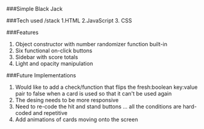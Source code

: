 ###Simple Black Jack

###Tech used /stack
1.HTML
2.JavaScript
3. CSS

###Features

1. Object constructor with number randomizer function built-in
2. Six functional on-click buttons
3. Sidebar with score totals
4. Light and opacity manipulation

###Future Implementations
1. Would like to add a check/function that flips the fresh:boolean key:value pair to false when a card is used so that it can't be used again
2. The desing needs to be more responsive
3. Need to re-code the hit and stand buttons ... all the conditions are hard-coded and repetitive 
4. Add animations of cards moving onto the screen

